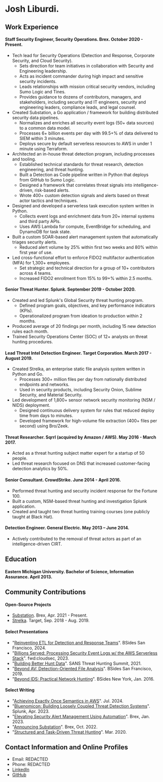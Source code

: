 # Josh Liburdi. 

## Work Experience

#### Staff Security Engineer, Security Operations. Brex. October 2020 - Present.

- Tech lead for Security Operations (Detection and Response, Corporate Security, and Cloud Security).
  - Sets direction for team initiatives in collaboration with Security and Engineering leadership.
  - Acts as incident commander during high impact and sensitive security incidents.
  - Leads relationships with mission critical security vendors, including Sumo Logic and Tines.
  - Provides guidance to dozens of contributors, managers, and stakeholders, including
    security and IT engineers, security and engineering leaders, compliance leads, and legal counsel.
- Created Substation, a Go application / framework for building distributed security data pipelines.
  - Normalizes and enriches all security event logs (50+ data sources) to a common data model.
  - Processes 6+ billion events per day with 99.5+% of data delivered to SIEM within 3 minutes.
  - Deploys secure by default serverless resources to AWS in under 1 minute using Terraform.
- Architected an in-house threat detection program, including processes and tooling.
  - Established technical standards for threat research, detection engineering, and threat hunting.
  - Built a Detection as Code pipeline written in Python that deploys from GitHub to Sumo Logic.
  - Designed a framework that correlates threat signals into intelligence-driven, risk-based alerts.
  - Wrote 400+ custom detection signals and alerts based on threat actor tactics and techniques.
- Designed and developed a serverless task execution system written in Python.
  - Collects event logs and enrichment data from 20+ internal systems and third party APIs.
  - Uses AWS Lambda for compute, EventBridge for scheduling, and DynamoDB for task state.
- Built a custom SOAR-based alert management system that automatically triages security alerts.
  - Reduced alert volume by 25% within first two weeks and 80% within first year of use.
- Led cross-functional effort to enforce FIDO2 multifactor authentication (MFA) for 1,300+ employees.
  - Set strategic and technical direction for a group of 10+ contributors across 4 teams.
  - Increased FIDO2 enrollment from 15% to 99+% within 2.5 months.

#### Senior Threat Hunter. Splunk. September 2019 - October 2020.

- Created and led Splunk's Global Security threat hunting program.
  - Defined program goals, objectives, and key performance indicators (KPIs).
  - Operationalized program from ideation to production within 2 months.
- Produced average of 20 findings per month, including 15 new detection rules each month.
- Trained Security Operations Center (SOC) of 12+ analysts on threat hunting procedures.

#### Lead Threat Intel Detection Engineer. Target Corporation. March 2017 - August 2019.

- Created Strelka, an enterprise static file analysis system written in Python and Go.
  - Processes 300+ million files per day from nationally distributed endpoints and networks.
  - Used in security products, including Security Onion, Sublime Security, and Material Security.
- Led development of 1,800+ sensor network security monitoring (NSM / NIDS) deployment.
  - Designed continuous delivery system for rules that reduced deploy time from days to minutes.
  - Developed framework for high-volume file extraction (400+ files per second) using Bro/Zeek.

#### Threat Researcher. Sqrrl (acquired by Amazon / AWS). May 2016 - March 2017.

- Acted as a threat hunting subject matter expert for a startup of 50 people.
- Led threat research focused on DNS that increased customer-facing detection analytics by 50%.

#### Senior Consultant. CrowdStrike. June 2014 - April 2016.

- Performed threat hunting and security incident response for the Fortune 100.
- Built a custom, NSM-based threat hunting and investigation Splunk application.
- Created and taught two threat hunting training courses (one publicly taught at Black Hat).

#### Detection Engineer. General Electric. May 2013 – June 2014.

- Actively contributed to the removal of threat actors as part of an intelligence-driven CIRT.

## Education
#### Eastern Michigan University. Bachelor of Science, Information Assurance. April 2013.

## Community Contributions
#### Open-Source Projects

- [Substation](https://github.com/brexhq/substation). Brex, Apr. 2021 - Present.
- [Strelka](https://github.com/target/strelka). Target, Sep. 2018 - Aug. 2019.

#### Select Presentations

- "[Reinventing ETL for Detection and Response Teams](https://www.youtube.com/watch?v=im5xfAHeiRo)". BSides San Francisco, 2024.
- "[Billions Served: Processing Security Event Logs w/ the AWS Serverless Stack](https://www.youtube.com/watch?v=x2l-GCFGOcs)". fwd:cloudsec, 2023.
- "[Building Better Hunt Data](https://www.youtube.com/watch?v=4A8JLV5a2Dw)". SANS Threat Hunting Summit, 2021.
- "[Beyond AV: Detection-Oriented File Analysis](https://youtu.be/j-wjXUs8k1M)". BSides San Francisco, 2019.
- "[Beyond IDS: Practical Network Hunting](https://speakerdeck.com/jshlbrd/beyond-ids-practical-network-hunting)". BSides New York, Jan. 2016.

#### Select Writing

- "[Achieving Exactly Once Semantics in AWS](https://joshliburdi.com/writing/2024_aws_exactly_once_semantics/)". Jul. 2024.
- "[Bluenomicon: Building Loosely Coupled Threat Detection Systems](https://joshliburdi.com/writing/2023_bluenomicon/)". Splunk, Apr. 2023.
- "[Elevating Security Alert Management Using Automation](https://medium.com/brexeng/elevating-security-alert-management-using-automation-828004ad596c)". Brex, Jan. 2023.
- "[Announcing Substation](https://joshliburdi.com/writing/2022_announcing_substation/)". Brex, Oct. 2022.
- "[Structured and Task-Driven Threat Hunting](https://joshliburdi.com/writing/2020_structured_threat_hunting/)". Mar. 2020.

## Contact Information and Online Profiles
- Email: REDACTED
- Phone: REDACTED
- [LinkedIn](https://www.linkedin.com/in/joshliburdi/)
- [GitHub](https://github.com/jshlbrd)

